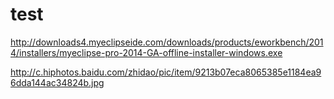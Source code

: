 test
====
http://downloads4.myeclipseide.com/downloads/products/eworkbench/2014/installers/myeclipse-pro-2014-GA-offline-installer-windows.exe



http://c.hiphotos.baidu.com/zhidao/pic/item/9213b07eca8065385e1184ea96dda144ac34824b.jpg
